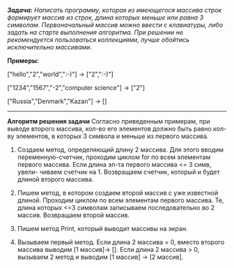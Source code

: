 ***Задача:** Написать программу, которая из имеющегося массива строк формирует массив из строк,
длина которых меньше или равна 3 символам. Первоначальный массив можно ввести с клавиатуры,
либо задать на старте выполнения алгоритма. При решении не рекомендуется пользоваться
коллекциями, лучше обойтись исключительно массивами.*

**Примеры:**

["hello","2","world",":-)"] -> ["2",":-)"]

["1234","1567","-2","computer science"] -> ["2"]

["Russia","Denmark","Kazan"] -> []
_________________________________________________________________________________________________
**Алгоритм решения задачи**
Согласно приведенным примерам, при выводе второго массива, кол-во его элементов должно быть
равно кол-ву элементов, в которых 3 символа и меньше из первого массива. 
1. Создаем метод, определяющий длину 2 массива. Для этого вводим переменную-счетчик, проходим 
циклом for по всем элементам первого массива. Если длина эл-та первого массива <= 3 симв, увели-
чиваем счетчик на 1. Возвращаем счетчик, который и будет длиной второго массива.

2. Пишем метод, в котором создаем второй массив с уже известной длиной. Проходим циклом по всем 
элементам первого массива. Те, длина которых <=3 символам записываем последовательно во 2 массив.
Возвращаем второй массив.

3. Пишем метод Print, который выводит массивы на экран.

4. Вызываем первый метод. Если длина 2 массива = 0, вместо второго массива выводим [1 массив]-> [].
Если длина 2 массива > 0, вызываем 2 метод и выводим [1 массив] -> [2 массив].

